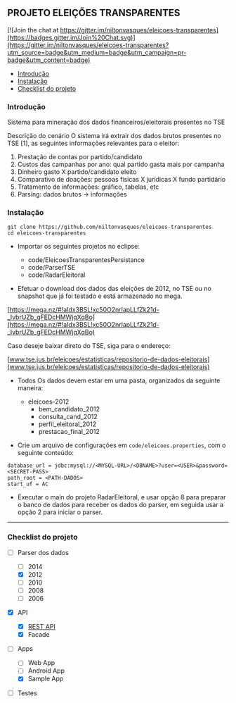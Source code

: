 ## PROJETO ELEIÇÕES TRANSPARENTES

[![Join the chat at https://gitter.im/niltonvasques/eleicoes-transparentes](https://badges.gitter.im/Join%20Chat.svg)](https://gitter.im/niltonvasques/eleicoes-transparentes?utm_source=badge&utm_medium=badge&utm_campaign=pr-badge&utm_content=badge)


- [Introdução](#introdução)
- [Instalação](#instalação)
- [Checklist do projeto](#checklist-do-projeto)

### Introdução
Sistema para mineração dos dados financeiros/eleitorais presentes no TSE

Descrição do cenário
O sistema irá extrair dos dados brutos presentes no TSE [1], as seguintes informações
relevantes para o eleitor:

1. Prestação de contas por partido/candidato
2. Custos das campanhas por ano: qual partido gasta mais por campanha
3. Dinheiro gasto X partido/candidato eleito
4. Comparativo de doações: pessoas físicas X jurídicas X fundo partidário
5. Tratamento de informações: gráfico, tabelas, etc
6. Parsing: dados brutos -> informações


### Instalação

    git clone https://github.com/niltonvasques/eleicoes-transparentes
    cd eleicoes-transparentes
  
* Importar os seguintes projetos no eclipse:

  - code/EleicoesTransparentesPersistance
  - code/ParserTSE
  - code/RadarEleitoral

* Efetuar o download dos dados das eleições de 2012, no TSE ou no snapshot que já foi testado e está armazenado no mega.

[https://mega.nz/#!aIdx3BSL!xc50O2nrlapLLfZk21d-_IvbrUZb_gFEDcHMWjqXqBo](https://mega.nz/#!aIdx3BSL!xc50O2nrlapLLfZk21d-_IvbrUZb_gFEDcHMWjqXqBo)

Caso deseje baixar direto do TSE, siga para o endereço:

[www.tse.jus.br/eleicoes/estatisticas/repositorio-de-dados-eleitorais](www.tse.jus.br/eleicoes/estatisticas/repositorio-de-dados-eleitorais)

* Todos Os dados devem estar em uma pasta, organizados da seguinte maneira:

  - eleicoes-2012
    - bem_candidato_2012
    - consulta_cand_2012
    - perfil_eleitoral_2012
    - prestacao_final_2012

* Crie um arquivo de configurações em `code/eleicoes.properties`, com o seguinte conteúdo:
```properties
database_url = jdbc:mysql://<MYSQL-URL>/<DBNAME>?user=<USER>&password=<SECRET-PASS>
path_root = <PATH-DADOS>
start_uf = AC
```

* Executar o main do projeto RadarEleitoral, e usar opção 8 para preparar o banco de dados para receber os dados do parser, em seguida usar a opção 2 para iniciar o parser.

---
### Checklist do projeto
- [ ] Parser dos dados
  - [ ] 2014
  - [x] 2012
  - [ ] 2010
  - [ ] 2008
  - [ ] 2006
- [x] API
  - [x] [REST API](https://github.com/niltonvasques/eleicoes-transparentes-api)
  - [x] Facade
- [ ] Apps
  - [ ] Web App
  - [ ] Android App
  - [x] Sample App
- [ ] Testes
  


